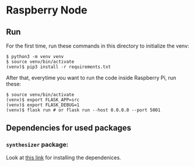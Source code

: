 # Raspberry Node


## Run

For the first time, run these commands in this directory to initialize the venv:
```
$ python3 -m venv venv
$ source venv/bin/activate
(venv)$ pip3 install -r requirements.txt
```

After that, everytime you want to run the code inside Raspberry Pi, run these:
```
$ source venv/bin/activate
(venv)$ export FLASK_APP=src
(venv)$ export FLASK_DEBUG=1
(venv)$ flask run # or flask run --host 0.0.0.0 --port 5001
```

## Dependencies for used packages

### `synthesizer` package: 
Look at [this link](https://pypi.org/project/synthesizer/) for installing the dependenices.